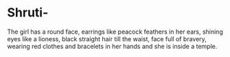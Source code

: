# Shruti-
The girl has a round face, earrings like peacock feathers in her ears, shining eyes like a lioness, black straight hair till the waist, face full of bravery, wearing red clothes and bracelets in her hands and she is inside a temple.
